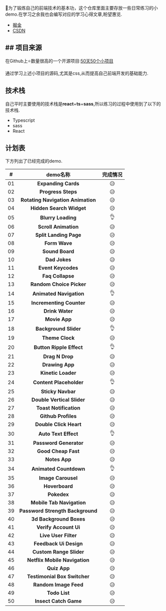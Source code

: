  👀为了锻炼自己的前端技术的基本功，这个仓库里面主要存放一些日常练习的小demo.在学习之余我也会编写对应的学习心得文章,盼望惠览.

- [掘金](https://juejin.cn/user/427081105940919)
- [CSDN](https://blog.csdn.net/weixin_42920294)

## ## 项目来源

在Github上⭐数量很高的一个开源项目:[50天50个小项目](https://github.com/bradtraversy/50projects50days)

通过学习上述小项目的源码,尤其是css,从而提高自己前端开发的基础能力.

## 技术栈

自己平时主要使用的技术栈是**react**+**ts**+**sass**,所以练习的过程中使用到了以下的技术栈.

- Typescript
- sass
- React

## 计划表

下方列出了已经完成的demo.

|  #   |             demo名称              | 完成情况 |
| :--: | :-------------------------------: | :------: |
|  01  |        **Expanding Cards**        |    😥     |
|  02  |        **Progress Steps**         |    😥     |
|  03  | **Rotating Navigation Animation** |    😥     |
|  04  |     **Hidden Search Widget**      |    😥     |
|  05  |        **Blurry Loading**         |    👌     |
|  06  |       **Scroll Animation**        |    😥     |
|  07  |      **Split Landing Page**       |    😥     |
|  08  |           **Form Wave**           |    😥     |
|  09  |          **Sound Board**          |    😥     |
|  10  |           **Dad Jokes**           |    😥     |
|  11  |        **Event Keycodes**         |    😥     |
|  12  |         **Faq Collapse**          |    😥     |
|  13  |     **Random Choice Picker**      |    😥     |
|  14  |      **Animated Navigation**      |    👌     |
|  15  |     **Incrementing Counter**      |    😥     |
|  16  |          **Drink Water**          |    😥     |
|  17  |           **Movie App**           |    😥     |
|  18  |       **Background Slider**       |    👌     |
|  19  |          **Theme Clock**          |    😥     |
|  20  |     **Button Ripple Effect**      |    👌     |
|  21  |          **Drag N Drop**          |    😥     |
|  22  |          **Drawing App**          |    😥     |
|  23  |        **Kinetic Loader**         |    😥     |
|  24  |      **Content Placeholder**      |    👌     |
|  25  |         **Sticky Navbar**         |    😥     |
|  26  |    **Double Vertical Slider**     |    😥     |
|  27  |      **Toast Notification**       |    😥     |
|  28  |        **Github Profiles**        |    😥     |
|  29  |      **Double Click Heart**       |    😥     |
|  30  |       **Auto Text Effect**        |    👌     |
|  31  |      **Password Generator**       |    😥     |
|  32  |        **Good Cheap Fast**        |    😥     |
|  33  |           **Notes App**           |    😥     |
|  34  |      **Animated Countdown**       |    👌     |
|  35  |        **Image Carousel**         |    😥     |
|  36  |          **Hoverboard**           |    😥     |
|  37  |            **Pokedex**            |    😥     |
|  38  |     **Mobile Tab Navigation**     |    😥     |
|  39  | **Password Strength Background**  |    😥     |
|  40  |      **3d Background Boxes**      |    😥     |
|  41  |       **Verify Account Ui**       |    😥     |
|  42  |       **Live User Filter**        |    😥     |
|  43  |      **Feedback Ui Design**       |    😥     |
|  44  |      **Custom Range Slider**      |    😥     |
|  45  |   **Netflix Mobile Navigation**   |    😥     |
|  46  |           **Quiz App**            |    😥     |
|  47  |   **Testimonial Box Switcher**    |    😥     |
|  48  |       **Random Image Feed**       |    😥     |
|  49  |           **Todo List**           |    😥     |
|  50  |       **Insect Catch Game**       |    😥     |
